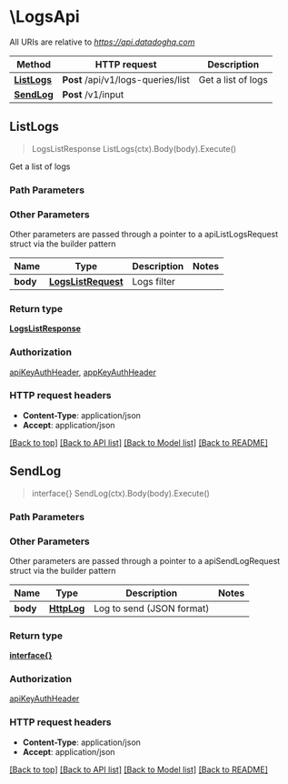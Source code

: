 # \LogsApi

All URIs are relative to *https://api.datadoghq.com*

Method | HTTP request | Description
------------- | ------------- | -------------
[**ListLogs**](LogsApi.md#ListLogs) | **Post** /api/v1/logs-queries/list | Get a list of logs
[**SendLog**](LogsApi.md#SendLog) | **Post** /v1/input | 



## ListLogs

> LogsListResponse ListLogs(ctx).Body(body).Execute()

Get a list of logs



### Path Parameters



### Other Parameters

Other parameters are passed through a pointer to a apiListLogsRequest struct via the builder pattern


Name | Type | Description  | Notes
------------- | ------------- | ------------- | -------------
 **body** | [**LogsListRequest**](LogsListRequest.md) | Logs filter | 

### Return type

[**LogsListResponse**](LogsListResponse.md)

### Authorization

[apiKeyAuthHeader](../README.md#apiKeyAuthHeader), [appKeyAuthHeader](../README.md#appKeyAuthHeader)

### HTTP request headers

- **Content-Type**: application/json
- **Accept**: application/json

[[Back to top]](#) [[Back to API list]](../README.md#documentation-for-api-endpoints)
[[Back to Model list]](../README.md#documentation-for-models)
[[Back to README]](../README.md)


## SendLog

> interface{} SendLog(ctx).Body(body).Execute()





### Path Parameters



### Other Parameters

Other parameters are passed through a pointer to a apiSendLogRequest struct via the builder pattern


Name | Type | Description  | Notes
------------- | ------------- | ------------- | -------------
 **body** | [**HttpLog**](HttpLog.md) | Log to send (JSON format) | 

### Return type

[**interface{}**](interface{}.md)

### Authorization

[apiKeyAuthHeader](../README.md#apiKeyAuthHeader)

### HTTP request headers

- **Content-Type**: application/json
- **Accept**: application/json

[[Back to top]](#) [[Back to API list]](../README.md#documentation-for-api-endpoints)
[[Back to Model list]](../README.md#documentation-for-models)
[[Back to README]](../README.md)

